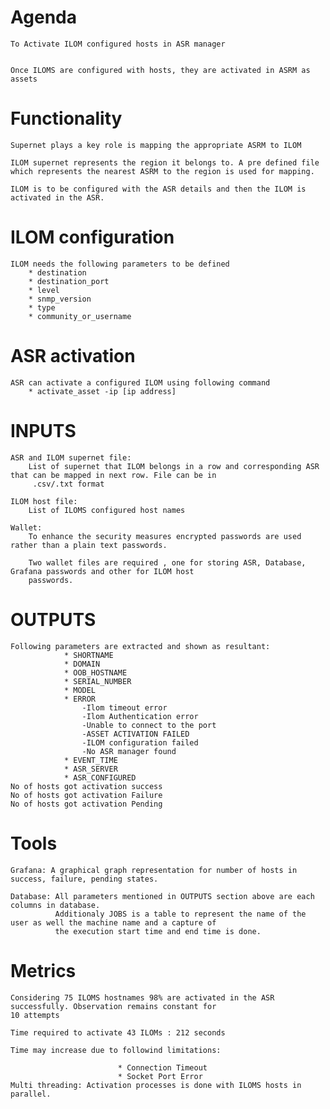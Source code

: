 # Agenda
    To Activate ILOM configured hosts in ASR manager


    Once ILOMS are configured with hosts, they are activated in ASRM as assets

# Functionality
    Supernet plays a key role is mapping the appropriate ASRM to ILOM

    ILOM supernet represents the region it belongs to. A pre defined file which represents the nearest ASRM to the region is used for mapping.

    ILOM is to be configured with the ASR details and then the ILOM is activated in the ASR.


# ILOM configuration
    ILOM needs the following parameters to be defined
        * destination
        * destination_port
        * level
        * snmp_version
        * type
        * community_or_username

# ASR activation
    ASR can activate a configured ILOM using following command
        * activate_asset -ip [ip address]

# INPUTS
    ASR and ILOM supernet file:
        List of supernet that ILOM belongs in a row and corresponding ASR that can be mapped in next row. File can be in
         .csv/.txt format

    ILOM host file:
        List of ILOMS configured host names

    Wallet:
        To enhance the security measures encrypted passwords are used rather than a plain text passwords.

        Two wallet files are required , one for storing ASR, Database, Grafana passwords and other for ILOM host
        passwords.

# OUTPUTS
    Following parameters are extracted and shown as resultant:
                * SHORTNAME
                * DOMAIN
                * OOB_HOSTNAME
                * SERIAL_NUMBER
                * MODEL
                * ERROR
                    -Ilom timeout error
                    -Ilom Authentication error
                    -Unable to connect to the port
                    -ASSET ACTIVATION FAILED
                    -ILOM configuration failed
                    -No ASR manager found
                * EVENT_TIME
                * ASR_SERVER
                * ASR_CONFIGURED
    No of hosts got activation success
    No of hosts got activation Failure
    No of hosts got activation Pending
# Tools
    Grafana: A graphical graph representation for number of hosts in success, failure, pending states.

    Database: All parameters mentioned in OUTPUTS section above are each columns in database.
              Additionaly JOBS is a table to represent the name of the user as well the machine name and a capture of
              the execution start time and end time is done.

# Metrics
    Considering 75 ILOMS hostnames 98% are activated in the ASR successfully. Observation remains constant for
    10 attempts

    Time required to activate 43 ILOMs : 212 seconds

    Time may increase due to followind limitations:

                            * Connection Timeout
                            * Socket Port Error
    Multi threading: Activation processes is done with ILOMS hosts in parallel.






















